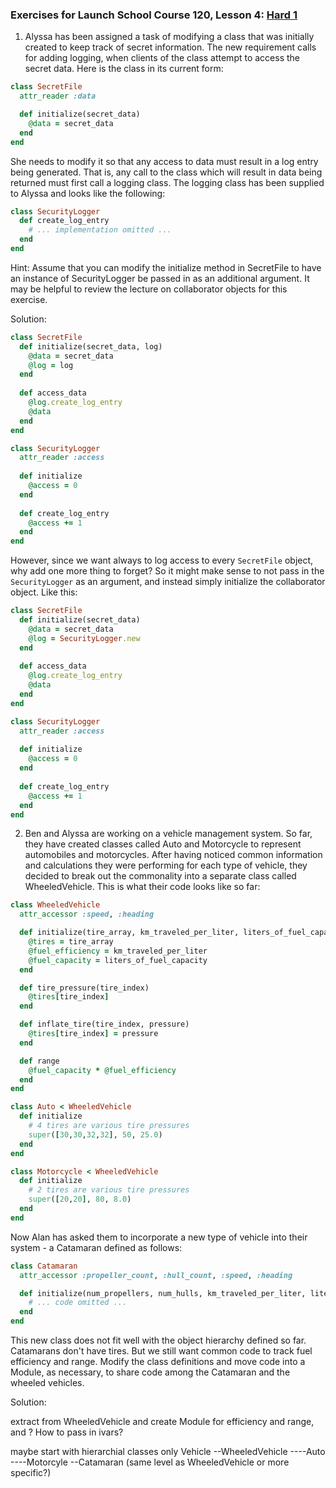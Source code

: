 ### Exercises for Launch School Course 120, Lesson 4: [Hard 1](https://launchschool.com/lessons/f1c58be0/assignments/928366dd)

1) Alyssa has been assigned a task of modifying a class that was initially created to keep track of secret information. The new requirement calls for adding logging, when clients of the class attempt to access the secret data. Here is the class in its current form:
```ruby
class SecretFile
  attr_reader :data

  def initialize(secret_data)
    @data = secret_data
  end
end
```

She needs to modify it so that any access to data must result in a log entry being generated. That is, any call to the class which will result in data being returned must first call a logging class. The logging class has been supplied to Alyssa and looks like the following:

```ruby
class SecurityLogger
  def create_log_entry
    # ... implementation omitted ...
  end
end
```

Hint: Assume that you can modify the initialize method in SecretFile to have an instance of SecurityLogger be passed in as an additional argument. It may be helpful to review the lecture on collaborator objects for this exercise.

Solution:
```ruby
class SecretFile    
  def initialize(secret_data, log)
    @data = secret_data
    @log = log
  end
  
  def access_data
    @log.create_log_entry
    @data
  end
end

class SecurityLogger
  attr_reader :access
  
  def initialize
    @access = 0
  end
  
  def create_log_entry
    @access += 1
  end
end
```
However, since we want always to log access to every `SecretFile` object, why add one more thing to forget? So it might make sense to not pass in the `SecurityLogger` as an argument, and instead simply initialize the collaborator object. Like this:
```ruby
class SecretFile    
  def initialize(secret_data)
    @data = secret_data
    @log = SecurityLogger.new
  end
  
  def access_data
    @log.create_log_entry
    @data
  end
end

class SecurityLogger
  attr_reader :access
  
  def initialize
    @access = 0
  end
  
  def create_log_entry
    @access += 1
  end
end
```

2) Ben and Alyssa are working on a vehicle management system. So far, they have created classes called Auto and Motorcycle to represent automobiles and motorcycles. After having noticed common information and calculations they were performing for each type of vehicle, they decided to break out the commonality into a separate class called WheeledVehicle. This is what their code looks like so far:

```ruby
class WheeledVehicle
  attr_accessor :speed, :heading

  def initialize(tire_array, km_traveled_per_liter, liters_of_fuel_capacity)
    @tires = tire_array
    @fuel_efficiency = km_traveled_per_liter
    @fuel_capacity = liters_of_fuel_capacity
  end

  def tire_pressure(tire_index)
    @tires[tire_index]
  end

  def inflate_tire(tire_index, pressure)
    @tires[tire_index] = pressure
  end

  def range
    @fuel_capacity * @fuel_efficiency
  end
end

class Auto < WheeledVehicle
  def initialize
    # 4 tires are various tire pressures
    super([30,30,32,32], 50, 25.0)
  end
end

class Motorcycle < WheeledVehicle
  def initialize
    # 2 tires are various tire pressures
    super([20,20], 80, 8.0)
  end
end
```
Now Alan has asked them to incorporate a new type of vehicle into their system - a Catamaran defined as follows:

```ruby
class Catamaran
  attr_accessor :propeller_count, :hull_count, :speed, :heading

  def initialize(num_propellers, num_hulls, km_traveled_per_liter, liters_of_fuel_capacity)
    # ... code omitted ...
  end
end
```

This new class does not fit well with the object hierarchy defined so far. Catamarans don't have tires. But we still want common code to track fuel efficiency and range. Modify the class definitions and move code into a Module, as necessary, to share code among the Catamaran and the wheeled vehicles.

Solution:

extract from WheeledVehicle and create Module for efficiency and range, and ?  How to pass in ivars?

maybe start with hierarchial classes only
Vehicle
--WheeledVehicle
----Auto
----Motorcyle
--Catamaran (same level as WheeledVehicle or more specific?)